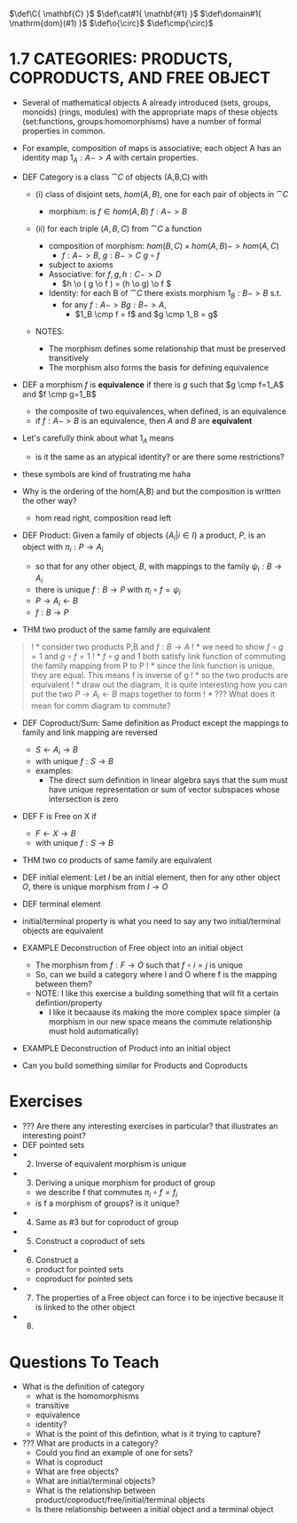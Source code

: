 $\def\C{ \mathbf{C} }$
$\def\cat#1{ \mathbf{#1} }$
$\def\domain#1{ \mathrm{dom}(#1) }$
$\def\o{\circ}$
$\def\cmp{\circ}$


# 1.7 CATEGORIES: PRODUCTS, COPRODUCTS, AND FREE OBJECT

* Several of mathematical objects A already introduced (sets, groups, monoids) (rings, modules) with the appropriate maps of these objects (set:functions, groups:homomorphisms) have a number of formal properties in common.
* For example, composition of maps is associative; each object A has an identity map $1_A :A -> A$ with certain properties.

* DEF Category is a class $\cat{C}$ of objects (A,B,C) with
  * (i) class of disjoint sets, $hom(A,B)$, one for each pair of objects in $\cat{C}$
    * morphism: is $f \in hom(A,B)$  $f:A->B$
  * (ii) for each triple $(A,B,C)$ from $\cat{C}$ a function
    * composition of morphism: $hom(B,C) \times hom(A,B) -> hom(A,C)$ 
      * $f:A->B$, $g:B->C$ $g \circ f$
    * subject to axioms 
    * Associative: for  $f,g, h:C->D$ 
      * $h \o ( g \o f ) = (h \o g) \o f $
    * Identity: for each B of $\cat{C}$ there exists morphism $1_B:B->B$ s.t.
      * for any $f:A->B g:B->A$, 
        * $1_B \cmp f = f$ and $g \cmp 1_B = g$


  * NOTES:
    * The morphism defines some relationship that must be preserved transitively
    * The morphism also forms the basis for defining equivalence

* DEF a morphism $f$ is __equivalence__ if there is $g$ such that $g \cmp f=1_A$ and $f \cmp  g=1_B$
  * the composite of two equivalences, when defined, is an equivalence
  * if $f:A->B$ is an equivalence, then $A$ and $B$ are __equivalent__

* Let's carefully think about what $1_A$ means 
  * is it the same as an atypical identity? or  are there some restrictions?

* these symbols are kind of frustrating me haha
* Why is the ordering of the hom(A,B) and but the composition is written the other way?
  * hom read right, composition read left



* DEF Product: Given a family of objects $\{A_i | i\in I\}$ a product, $P$, is an object with $\pi_i : P \rightarrow A_i$ 
  * so that for any other object, $B$, with mappings to the family $\psi_i: B \rightarrow A_i$ 
  * there is unique $f: B \rightarrow P$ with $\pi_i \circ f = \psi_i$
  * $P \rightarrow A_i \leftarrow B$
  * $f:B \rightarrow P$

* THM two product of the same family are equivalent
>! * consider two products P,B and $f:B \rightarrow A$
>! * we need to show $f \circ g = 1$ and $g \circ f = 1$ 
>!   * $f \circ g$ and $1$ both satisfy link function of commuting the family mapping from P to P
>!     * since the link function is unique, they are equal. This means f is inverse of g
>!     * so the two products are equivalent
>! * draw out the diagram, it is quite interesting how you can put the two $P \rightarrow A_i \leftarrow B$ maps together to form 
>! * ??? What does it mean for comm diagram to commute?
* DEF Coproduct/Sum: Same definition as Product except the mappings to family and link mapping are reversed
  * $S \leftarrow A_i \rightarrow B$
  * with unique $f:S \rightarrow B$
  * examples:
    * The direct sum definition in linear algebra says that the sum must have unique representation or sum of vector subspaces whose intersection is zero
* DEF F is Free on X if 
  * $F \leftarrow X \rightarrow B$
  * with unique $f:S \rightarrow B$
* THM two co products of same family are equivalent
* DEF initial element: Let $I$ be an initial element, then for any other object $O$, there is unique morphism from $I \rightarrow O$
* DEF terminal element
* initial/terminal property is what you need to say any two initial/terminal objects are equivalent

* EXAMPLE Deconstruction of Free object into an initial object
  * The morphism from $f:F \rightarrow O$ such that $f \circ i = j$ is unique
  * So, can we build a category where I and O where f is the mapping between them?
  * NOTE: I like this exercise a building something that will fit a certain defintion/property
    * I like it becaause its making the more complex space simpler (a morphism in our new space means the commute relationship must hold automatically)
* EXAMPLE Deconstruction of Product into an initial object
* Can you build something similar for Products and Coproducts


# Exercises
* ??? Are there any interesting exercises in particular? that illustrates an interesting point?
* DEF pointed sets
* 2. Inverse of equivalent morphism is unique
* 3. Deriving a unique morphism for product of group
  * we describe f that commutes $\pi_i \circ f = f_i$
  * is f a morphism of groups? is it unique?
* 4. Same as #3 but for coproduct of group
* 5. Construct a coproduct of sets
* 6. Construct a 
  * product for pointed sets
  * coproduct for pointed sets
* 7. The properties of a Free object can force i to be injective because it is linked to the other object
* 8.

# Questions To Teach
* What is the definition of category
  * what is the homomorphisms
  * transitive
  * equivalence
  * identity?
  * What is the point of this defintion, what is it trying to capture?
* ??? What are products in a category?
  * Could you find an example of one for sets?
  * What is coproduct
  * What are free objects?
  * What are initial/terminal objects?
  * What is the relationship between product/coproduct/free/initial/terminal objects
  * Is there relationship between a initial object and a terminal object



